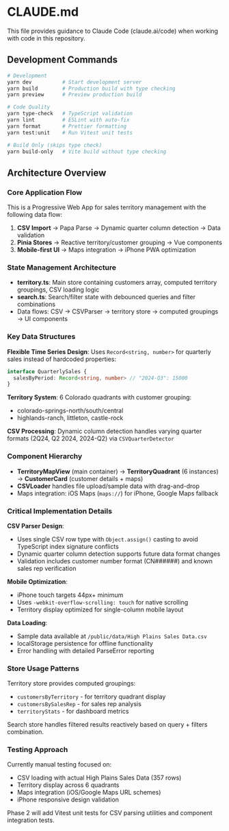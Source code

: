 # CLAUDE.md

This file provides guidance to Claude Code (claude.ai/code) when working with code in this repository.

## Development Commands

```bash
# Development
yarn dev          # Start development server
yarn build        # Production build with type checking
yarn preview      # Preview production build

# Code Quality
yarn type-check   # TypeScript validation
yarn lint         # ESLint with auto-fix
yarn format       # Prettier formatting
yarn test:unit    # Run Vitest unit tests

# Build Only (skips type check)
yarn build-only   # Vite build without type checking
```

## Architecture Overview

### Core Application Flow
This is a Progressive Web App for sales territory management with the following data flow:
1. **CSV Import** → Papa Parse → Dynamic quarter column detection → Data validation
2. **Pinia Stores** → Reactive territory/customer grouping → Vue components
3. **Mobile-first UI** → Maps integration → iPhone PWA optimization

### State Management Architecture
- **territory.ts**: Main store containing customers array, computed territory groupings, CSV loading logic
- **search.ts**: Search/filter state with debounced queries and filter combinations
- Data flows: CSV → CSVParser → territory store → computed groupings → UI components

### Key Data Structures

**Flexible Time Series Design**: Uses `Record<string, number>` for quarterly sales instead of hardcoded properties:
```typescript
interface QuarterlySales {
  salesByPeriod: Record<string, number> // "2024-Q3": 15000
}
```

**Territory System**: 6 Colorado quadrants with customer grouping:
- colorado-springs-north/south/central
- highlands-ranch, littleton, castle-rock

**CSV Processing**: Dynamic column detection handles varying quarter formats (2Q24, Q2 2024, 2024-Q2) via `CSVQuarterDetector`

### Component Hierarchy
- **TerritoryMapView** (main container) → **TerritoryQuadrant** (6 instances) → **CustomerCard** (customer details + maps)
- **CSVLoader** handles file upload/sample data with drag-and-drop
- Maps integration: iOS Maps (`maps://`) for iPhone, Google Maps fallback

### Critical Implementation Details

**CSV Parser Design**: 
- Uses single CSV row type with `Object.assign()` casting to avoid TypeScript index signature conflicts
- Dynamic quarter column detection supports future data format changes
- Validation includes customer number format (CN######) and known sales rep verification

**Mobile Optimization**:
- iPhone touch targets 44px+ minimum
- Uses `-webkit-overflow-scrolling: touch` for native scrolling
- Territory display optimized for single-column mobile layout

**Data Loading**:
- Sample data available at `/public/data/High Plains Sales Data.csv`
- localStorage persistence for offline functionality
- Error handling with detailed ParseError reporting

### Store Usage Patterns
Territory store provides computed groupings:
- `customersByTerritory` - for territory quadrant display
- `customersBySalesRep` - for sales rep analysis  
- `territoryStats` - for dashboard metrics

Search store handles filtered results reactively based on query + filters combination.

### Testing Approach
Currently manual testing focused on:
- CSV loading with actual High Plains Sales Data (357 rows)
- Territory display across 6 quadrants
- Maps integration (iOS/Google Maps URL schemes)
- iPhone responsive design validation

Phase 2 will add Vitest unit tests for CSV parsing utilities and component integration tests.